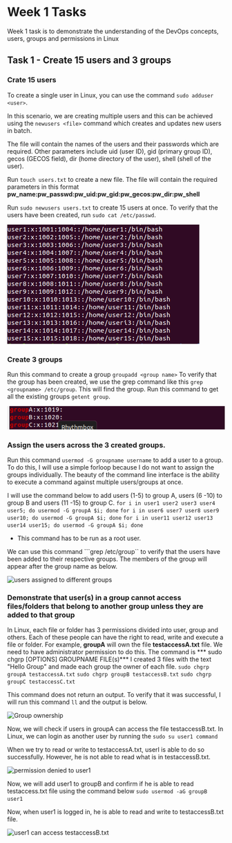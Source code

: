 # Week 1 Tasks

Week 1 task is to demonstrate the understanding of the DevOps concepts, users, groups and permissions in Linux

## Task 1 - Create 15 users and 3 groups
### Crate 15 users

To create a single user in Linux, you can use the command ```sudo adduser <user>```. 

In this scenario, we are creating multiple users and this can be achieved using the ```newusers <file>``` command which creates and updates new users in batch.

The file will contain the names of the users and their passwords which are required. Other parameters include  uid (user ID), gid (primary group ID), gecos (GECOS field), dir (home directory of the user), shell (shell of the user).

Run ```touch users.txt``` to create a new file. The file will contain the required parameters in this format
**pw_name:pw_passwd:pw_uid:pw_gid:pw_gecos:pw_dir:pw_shell**

Run ```sudo newusers users.txt``` to create 15 users at once.
To verify that the users have been created, run ```sudo cat /etc/passwd```.

![new users created in batch](week1/images/newuserscreated.PNG)
### Create 3 groups
Run this command to create a group ```groupadd <group name>```
To verify that the group has been created, we use the grep command like this ```grep <groupname> /etc/group```. This will find the group.
Run this command to get all the existing groups ```getent group```.


![create groups](week1/images/groupscreated.PNG)

### Assign the users across the 3 created groups.

Run this command ```usermod -G groupname username``` to add a user to a group.
To do this, I will use a simple forloop because I do not want to assign the groups individually. The beauty of the command line interface is the ability to execute a command against multiple users/groups at once.

I will use the command below to add users (1-5)  to group A, users (6 -10) to group B and users (11 -15) to group C.
```for i in user1 user2 user3 user4 user5; do usermod -G groupA $i; done```
```for i in user6 user7 user8 user9 user10; do usermod -G groupA $i; done```
```for i in user11 user12 user13 user14 user15; do usermod -G groupA $i; done```
* This command has to be run as a root user.

We can use this command ```grep <groupname> /etc/group`` to verify that the users have been added to their respective groups. The members of the group will appear after the group name as below.

![users assigned to different groups](week1/images/usersassignedtogroups.PNG)

### Demonstrate that user(s) in a group cannot access files/folders that belong to another group unless they are added to that group

In Linux, each file or folder has 3 permissions divided into user, group and others. Each of these people can have the right to read, write and execute a file or folder. For example, **groupA** will own the file **testaccessA.txt** file. We need to have administrator permission to do this.
The command is *** sudo chgrp [OPTIONS]  GROUPNAME FILE(s)***
I created 3 files with the text "Hello Group" and made each group the owner of each file.
```sudo chgrp groupA testaccessA.txt```
```sudo chgrp groupB testaccessB.txt```
```sudo chgrp groupC testaccessC.txt```

This command does not return an output. To verify that it was successful, I will run this command ```ll``` and the output is below.

![Group ownership](week1/images/groupownership.PNG)

Now, we will check if users in groupA can access the file testaccessB.txt. In Linux, we can login as another user by running the ```sudo su user1 command```

When we try to read or write to testaccessA.txt, userI is able to do so successfully. However, he is not able to read what is in testaccessB.txt.

![permission denied to user1](week1/images/permissiondenied.PNG) 


Now, we will add user1 to groupB and confirm if he is able to read testaccess.txt file using the command below
```sudo usermod -aG groupB user1```

Now, when user1 is logged in, he is able to read and write to testaccessB.txt file.

![user1 can access testaccessB.txt](week1/images/user1accessB.PNG)
